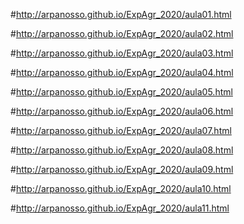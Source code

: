#http://arpanosso.github.io/ExpAgr_2020/aula01.html

#http://arpanosso.github.io/ExpAgr_2020/aula02.html

#http://arpanosso.github.io/ExpAgr_2020/aula03.html

#http://arpanosso.github.io/ExpAgr_2020/aula04.html

#http://arpanosso.github.io/ExpAgr_2020/aula05.html

#http://arpanosso.github.io/ExpAgr_2020/aula06.html

#http://arpanosso.github.io/ExpAgr_2020/aula07.html

#http://arpanosso.github.io/ExpAgr_2020/aula08.html

#http://arpanosso.github.io/ExpAgr_2020/aula09.html

#http://arpanosso.github.io/ExpAgr_2020/aula10.html

#http://arpanosso.github.io/ExpAgr_2020/aula11.html
